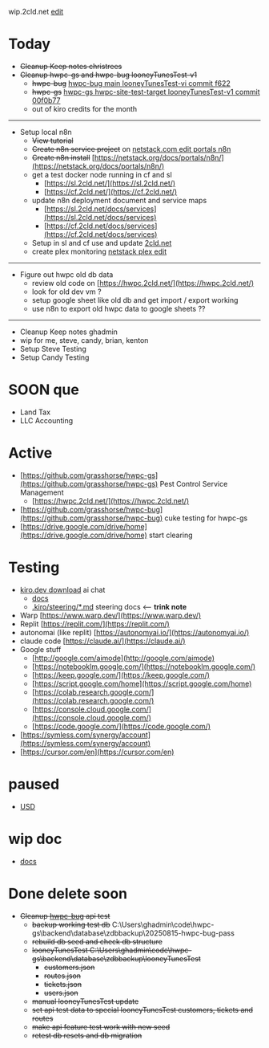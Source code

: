 wip.2cld.net
[edit](https://github.com/2cld/wip/edit/main/README.md)

# Today
- ~~Cleanup Keep notes christrees~~
- ~~Cleanup hwpc-gs and hwpc-bug looneyTunesTest-v1~~
  - ~~hwpc-bug~~ [hwpc-bug main looneyTunesTest-vi commit f622](https://github.com/grasshorse/hwpc-bug/commit/a66fa91af593ce26cbf2c24f03f8c7fea5aff622)
  - ~~hwpc-gs~~ [hwpc-gs hwpc-site-test-target looneyTunesTest-v1 commit 00f0b77](https://github.com/grasshorse/hwpc-gs/commit/00f0b773a25ea9a3684eac65b368bb0b27b8f614)
  - out of kiro credits for the month
-----
- Setup local n8n 
  - ~~View tutorial~~
  - ~~Create n8n service project~~ on [netstack.com edit portals n8n](https://github.com/2cld/netstack/tree/master/docs/portals)
  - ~~Create n8n install~~ [https://netstack.org/docs/portals/n8n/](https://netstack.org/docs/portals/n8n/)
  - get a test docker node running in cf and sl
    - [https://sl.2cld.net/](https://sl.2cld.net/)
    - [https://cf.2cld.net/](https://cf.2cld.net/)
  - update n8n deployment document and service maps
    - [https://sl.2cld.net/docs/services](https://sl.2cld.net/docs/services)
    - [https://cf.2cld.net/docs/services](https://cf.2cld.net/docs/services)
  - Setup in sl and cf use and update [2cld.net](https://2cld.net/)
  - create plex monitoring [netstack plex edit](https://github.com/2cld/netstack/tree/master/docs/portals/plex)
-----
- Figure out hwpc old db data
  - review old code on [https://hwpc.2cld.net/](https://hwpc.2cld.net/)
  - look for old dev vm ?
  - setup google sheet like old db and get import / export working
  - use n8n to export old hwpc data to google sheets ??
-----
- Cleanup Keep notes ghadmin
- wip for me, steve, candy, brian, kenton
- Setup Steve Testing
- Setup Candy Testing

# SOON que
- Land Tax
- LLC Accounting

# Active
- [https://github.com/grasshorse/hwpc-gs](https://github.com/grasshorse/hwpc-gs) Pest Control Service Management
  - [https://hwpc.2cld.net/](https://hwpc.2cld.net/) 
- [https://github.com/grasshorse/hwpc-bug](https://github.com/grasshorse/hwpc-bug) cuke testing for hwpc-gs
- [https://drive.google.com/drive/home](https://drive.google.com/drive/home) start clearing

# Testing
- [kiro.dev download](https://kiro.dev/downloads/) ai chat
  - [docs](https://kiro.dev/docs/getting-started/)
  - [.kiro/steering/*.md](https://kiro.dev/docs/steering/) steering docs <-- **trink note**
- Warp [https://www.warp.dev/](https://www.warp.dev/)
- Replit [https://replit.com/](https://replit.com/)
- autonomai (like replit) [https://autonomyai.io/](https://autonomyai.io/)
- claude code [https://claude.ai/](https://claude.ai/)
- Google stuff
  - [http://google.com/aimode](http://google.com/aimode)
  - [https://notebooklm.google.com/](https://notebooklm.google.com/)
  - [https://keep.google.com/](https://keep.google.com/)
  - [https://script.google.com/home](https://script.google.com/home)
  - [https://colab.research.google.com/](https://colab.research.google.com/)
  - [https://console.cloud.google.com/](https://console.cloud.google.com/)
  - [https://code.google.com/](https://code.google.com/)
- [https://symless.com/synergy/account](https://symless.com/synergy/account)
- [https://cursor.com/en](https://cursor.com/en)

# paused
- [USD](./usd/)

# wip doc
- [docs](./docs/)

# Done delete soon
- ~~Cleanup [hwpc-bug](https://github.com/grasshorse/hwpc-bug) api test~~
  - ~~backup working test db~~ C:\Users\ghadmin\code\hwpc-gs\backend\database\zdbbackup\20250815-hwpc-bug-pass
  - ~~rebuild db seed and check db structure~~
  - ~~looneyTunesTest C:\Users\ghadmin\code\hwpc-gs\backend\database\zdbbackup\looneyTunesTest~~
    - ~~customers.json~~
    - ~~routes.json~~
    - ~~tickets.json~~
    - ~~users.json~~ 
  - ~~manual looneyTunesTest update~~
  - ~~set api test data to special looneyTunesTest customers, tickets and routes~~
  - ~~make api feature test work with new seed~~
  - ~~retest db resets and db migration~~


